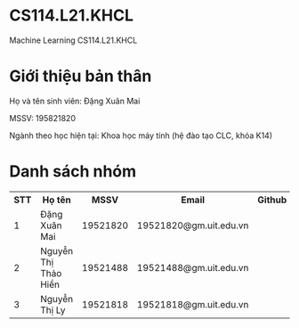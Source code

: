 # CS114.L21.KHCL
<html>
  <head>
  Machine Learning CS114.L21.KHCL
  </head>
  <body>
    <h1>Giới thiệu bản thân</h1>
    <p>Họ và tên sinh viên: Đặng Xuân Mai</p>
    <p>MSSV: 195821820</p>
    <p>Ngành theo học hiện tại: Khoa học máy tính (hệ đào tạo CLC, khóa K14)</p>
    <h1> Danh sách nhóm </h1>
     <table style="width:100%">
  <tr>
    <th>STT</th>
    <th>Họ tên</th>
    <th>MSSV</th>
    <th>Email</th>
    <th>Github</th>
  </tr>
  <tr>
    <td>1</td>
    <td>Đặng Xuân Mai</td>
    <td>19521820</td>
    <td>19521820@gm.uit.edu.vn</td>
    <td> <a href= "https://github.com/dxmai/CS114.L21.KHCL" target="_blank"></a></td>
  </tr>
  <tr>
    <td>2</td>
    <td>Nguyễn Thị Thảo Hiền</td>
    <td>19521488</td>
    <td>19521488@gm.uit.edu.vn</td>
    <td> <a href= "https://github.com/nguyenthithaohien/CS114.L21.KHCL" target="_blank"></a></td>
  </tr>
  <tr>
    <td>3</td>
    <td>Nguyễn Thị Ly</td>
    <td>19521818</td>
    <td>19521818@gm.uit.edu.vn</td>
    <td></td>
  </tr>
</table> 
</html>

